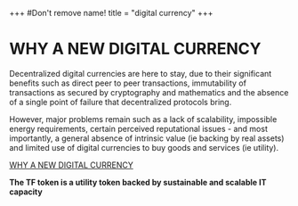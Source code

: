 +++
#Don't remove name!
title = "digital currency"
+++
# WHY A NEW DIGITAL CURRENCY

Decentralized digital currencies are here to stay, due to their significant benefits such as direct peer to peer transactions, immutability of transactions as secured by cryptography and mathematics and the absence of a single point of failure that decentralized protocols bring.

However, major problems remain such as a lack of scalability, impossible energy requirements, certain perceived reputational issues - and most importantly, a general absence of intrinsic value (ie backing by real assets) and limited use of digital currencies to buy goods and services (ie utility).

[WHY A NEW DIGITAL CURRENCY](/information/the-need-for-a-new-digital-currency/)

<space>

<space>


**The TF token is a utility token backed by sustainable and scalable IT capacity**
